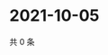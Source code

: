 # 2021-10-05

共 0 条

<!-- BEGIN WEIBO -->
<!-- 最后更新时间 Tue Oct 05 2021 00:11:51 GMT+0800 (China Standard Time) -->

<!-- END WEIBO -->
